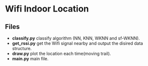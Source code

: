 # Wifi Indoor Location

## Files

- **classify.py** classify algorithm (NN, KNN, WKNN and sf-WKNN).
- **get_rssi.py** get the Wifi signal nearby and output the disired data structure.
- **draw.py** plot the location each time(moving trail).
- **main.py** main file.
